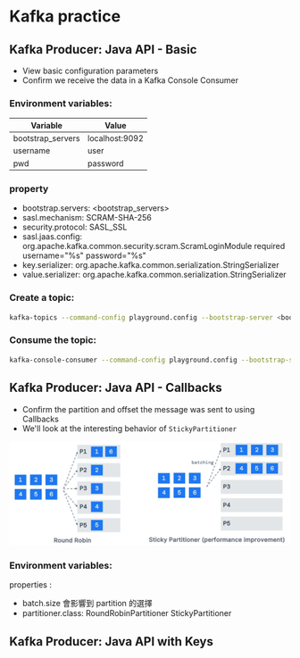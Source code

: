 # Kafka practice

## Kafka Producer: Java API - Basic

- View basic configuration parameters
- Confirm we receive the data in a Kafka Console Consumer

### Environment variables:

| Variable | Value |
| --- | --- |
| bootstrap_servers | localhost:9092 |
| username | user |
| pwd | password |

### property

- bootstrap.servers: <bootstrap_servers>
- sasl.mechanism: SCRAM-SHA-256
- security.protocol: SASL_SSL
- sasl.jaas.config: org.apache.kafka.common.security.scram.ScramLoginModule required username=\"%s\" password=\"%s\"
- key.serializer: org.apache.kafka.common.serialization.StringSerializer
- value.serializer: org.apache.kafka.common.serialization.StringSerializer

### Create a topic:

```bash
kafka-topics --command-config playground.config --bootstrap-server <bootstrap_servers> --topic demo_java --create --partitions 3
```

### Consume the topic:

```bash
kafka-console-consumer --command-config playground.config --bootstrap-server <bootstrap_servers> --topic demo_java --from-beginning
```

## Kafka Producer: Java API - Callbacks

- Confirm the partition and offset the message was sent to using Callbacks
- We'll look at the interesting behavior of `StickyPartitioner`

![RoundRobin_StickyPartitioner.jpg](img%2FRoundRobin_StickyPartitioner.jpg)

### Environment variables:

properties :

- batch.size 會影響到 partition 的選擇
- partitioner.class: RoundRobinPartitioner StickyPartitioner 

## Kafka Producer: Java API with Keys
